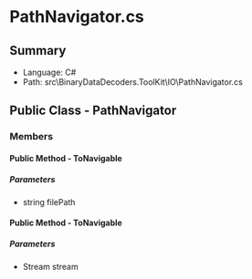 ﻿# PathNavigator.cs

## Summary

* Language: C#
* Path: src\BinaryDataDecoders.ToolKit\IO\PathNavigator.cs

## Public Class - PathNavigator

### Members

#### Public Method - ToNavigable

#####  Parameters

 - string filePath 

#### Public Method - ToNavigable

#####  Parameters

 - Stream stream 

